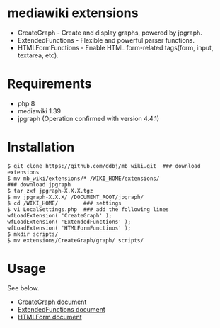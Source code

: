 # mediawiki extensions
- CreateGraph - Create and display graphs, powered by jpgraph.
- ExtendedFunctions - Flexible and powerful parser functions.
- HTMLFormFunctions - Enable HTML form-related tags(form, input, textarea, etc).

# Requirements
- php 8
- mediawiki 1.39
- jpgraph (Operation confirmed with version 4.4.1)

# Installation
```
$ git clone https://github.com/ddbj/mb_wiki.git  ### download extensions
$ mv mb_wiki/extensions/* /WIKI_HOME/extensions/
### download jpgraph
$ tar zxf jpgraph-X.X.X.tgz
$ mv jpgraph-X.X.X/ /DOCUMENT_ROOT/jpgraph/
$ cd /WIKI_HOME/        ### settings
$ vi LocalSettings.php  ### add the following lines
wfLoadExtension( 'CreateGraph' );
wfLoadExtension( 'ExtendedFunctions' );
wfLoadExtension( 'HTMLFormFunctinos' );
$ mkdir scripts/
$ mv extensions/CreateGraph/graph/ scripts/
```

# Usage
See below.
- [CreateGraph document](http://metabolomics.jp/wiki/Help:Extension/CreateGraph)
- [ExtendedFunctions document](http://metabolomics.jp/wiki/Help:Extension/ExtendedFunctions)
- [HTMLForm document](http://metabolomics.jp/wiki/Help:Extension/HTMLForm)
